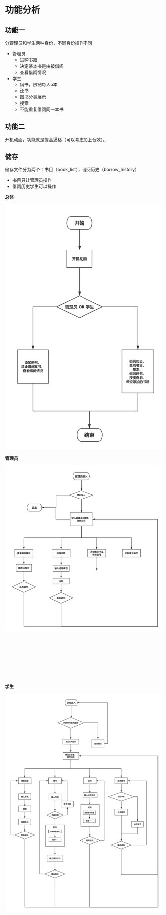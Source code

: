 # 功能分析

## 功能一

分管理员和学生两种身份，不同身份操作不同
+   管理员
    +   进购书籍
    +   决定某本书是由被借阅
    +   查看借阅情况
+   学生
    +   借书，限制每人5本
    +   还书
    +   图书分类展示
    +   搜索
    +   不能重复借阅同一本书

## 功能二

开机动画，功能就是提高逼格（可以考虑加上音效）。

## 储存

储存文件分为两个：书目（book_list），借阅历史（borrow_history）
+   书目只让管理员操作
+   借阅历史学生可以操作

**总体**

![](img1.png)

**管理员**

![](admin.png)

<br>
<br>
<br>
<br>
<br>
<br>
<br>
<br>

**学生**

![](student.png)
